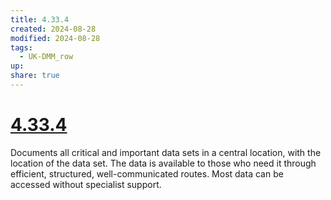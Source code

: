 ```yaml
---
title: 4.33.4
created: 2024-08-28
modified: 2024-08-28
tags:
  - UK-DMM_row
up: 
share: true
---
```

# [4.33.4](4.33.4.md)

Documents all critical and important data sets in a central location, with the location of the data set. The data is available to those who need it through efficient, structured, well-communicated routes. Most data can be accessed without specialist support.
